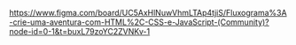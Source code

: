 https://www.figma.com/board/UC5AxHlNuwVhmLTAp4tjiS/Fluxograma%3A-crie-uma-aventura-com-HTML%2C-CSS-e-JavaScript-(Community)?node-id=0-1&t=buxL79zoYC2ZVNKv-1
